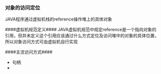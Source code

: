 ### 对象的访问定位 ###
JAVA程序通过虚拟机栈的reference操作堆上的具体对象

####虚拟机规范定义####
JAVA虚拟机规范中规定reference是一个指向对象的引用，但并未定义这个引用应该通过什么方式定位及访问堆中的对象的具体位置，所以对象访问方式可由虚拟机自行实现

####主流访问方式####
* 句柄
* 

